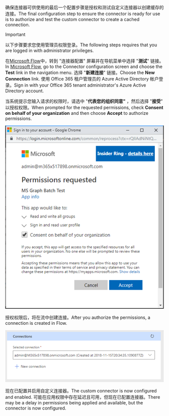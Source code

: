 <!-- markdownlint-disable MD002 MD041 -->

<span data-ttu-id="c4873-101">确保连接器可供使用的最后一个配置步骤是授权和测试自定义连接器以创建缓存的连接。</span><span class="sxs-lookup"><span data-stu-id="c4873-101">The final configuration step to ensure the connector is ready for use is to authorize and test the custom connector to create a cached connection.</span></span>

> [!IMPORTANT]
> <span data-ttu-id="c4873-102">以下步骤要求您使用管理员权限登录。</span><span class="sxs-lookup"><span data-stu-id="c4873-102">The following steps requires that you are logged in with administrator privileges.</span></span>

<span data-ttu-id="c4873-103">在[Microsoft Flow](https://flow.microsoft.com)中，转到 "连接器配置" 屏幕并在导航菜单中选择 "**测试**" 链接。</span><span class="sxs-lookup"><span data-stu-id="c4873-103">In [Microsoft Flow](https://flow.microsoft.com), go to the Connector configuration screen and choose the **Test** link in the navigation menu.</span></span> <span data-ttu-id="c4873-104">选择 "**新建连接**" 链接。</span><span class="sxs-lookup"><span data-stu-id="c4873-104">Choose the **New Connection** link.</span></span> <span data-ttu-id="c4873-105">使用 Office 365 租户管理员的 Azure Active Directory 帐户登录。</span><span class="sxs-lookup"><span data-stu-id="c4873-105">Sign in with your Office 365 tenant administrator's Azure Active Directory account.</span></span>

<span data-ttu-id="c4873-106">当系统提示您输入请求的权限时，请选中 "**代表您的组织同意"** ，然后选择 "**接受**" 以授权权限。</span><span class="sxs-lookup"><span data-stu-id="c4873-106">When prompted for the requested permissions, check **Consent on behalf of your organization** and then choose **Accept** to authorize permissions.</span></span>

![权限提示的屏幕截图](./images/flow-conn8.png)

<span data-ttu-id="c4873-108">授权权限后，将在流中创建连接。</span><span class="sxs-lookup"><span data-stu-id="c4873-108">After you authorize the permissions, a connection is created in Flow.</span></span>

![在 Microsoft Flow 中创建的连接的屏幕截图](./images/flow-conn9.png)

<span data-ttu-id="c4873-110">现在已配置并启用自定义连接器。</span><span class="sxs-lookup"><span data-stu-id="c4873-110">The custom connector is now configured and enabled.</span></span> <span data-ttu-id="c4873-111">可能在应用权限中存在延迟且可用，但现在已配置连接器。</span><span class="sxs-lookup"><span data-stu-id="c4873-111">There may be a delay in permissions being applied and available, but the connector is now configured.</span></span>
